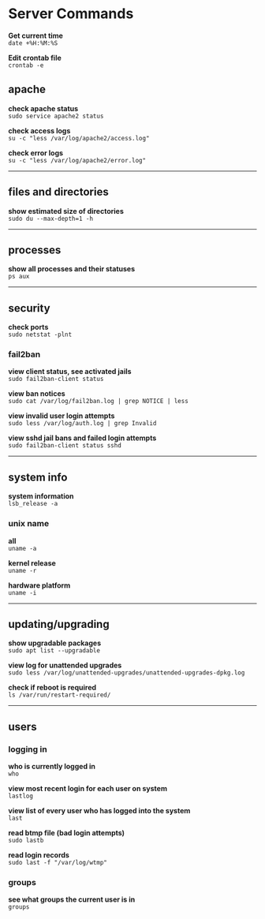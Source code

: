 # Server Commands  

**Get current time**  
`date +%H:%M:%S`  

**Edit crontab file**  
`crontab -e`  

## apache  

**check apache status**  
`sudo service apache2 status`  

**check access logs**  
`su -c "less /var/log/apache2/access.log"`  

**check error logs**  
`su -c "less /var/log/apache2/error.log"`  

---

## files and directories  

**show estimated size of directories**  
`sudo du --max-depth=1 -h`  

---

## processes  

**show all processes and their statuses**  
`ps aux`  

---

## security  

**check ports**  
`sudo netstat -plnt`  

### fail2ban  

**view client status, see activated jails**  
`sudo fail2ban-client status`  

**view ban notices**  
`sudo cat /var/log/fail2ban.log | grep NOTICE | less`  

**view invalid user login attempts**  
`sudo less /var/log/auth.log | grep Invalid`  

**view sshd jail bans and failed login attempts**  
`sudo fail2ban-client status sshd`  

---

## system info  

**system information**  
`lsb_release -a`  

### unix name  

**all**  
`uname -a`  

**kernel release**  
`uname -r`  

**hardware platform**  
`uname -i`  

---

## updating/upgrading  

**show upgradable packages**  
`sudo apt list --upgradable`  

**view log for unattended upgrades**  
`sudo less /var/log/unattended-upgrades/unattended-upgrades-dpkg.log`  

**check if reboot is required**  
`ls /var/run/restart-required/`  

---

## users  

### logging in  

**who is currently logged in**  
`who`

**view most recent login for each user on system**  
`lastlog`  

**view list of every user who has logged into the system**  
`last`  

**read btmp file (bad login attempts)**  
`sudo lastb`  

**read login records**  
`sudo last -f "/var/log/wtmp"`  

### groups  

**see what groups the current user is in**  
`groups`  